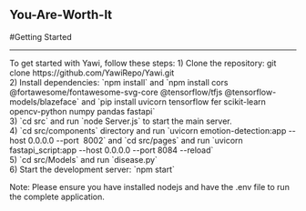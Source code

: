 ## You-Are-Worth-It
#Getting Started
<hr>
To get started with Yawi, follow these steps:
1) Clone the repository: git clone https://github.com/YawiRepo/Yawi.git <br>
2) Install dependencies: `npm install` and  `npm install  cors @fortawesome/fontawesome-svg-core @tensorflow/tfjs @tensorflow-models/blazeface` and `pip install uvicorn tensorflow fer scikit-learn opencv-python numpy pandas fastapi` <br>
3) `cd src` and run `node Server.js` to start the main server. <br>
4) `cd src/components` directory and run `uvicorn emotion-detection:app --host  0.0.0.0 --port  8002` and `cd src/pages` and run `uvicorn 
     fastapi_script:app --host 0.0.0.0 --port 8084 --reload` <br>
5) `cd src/Models` and run `disease.py`<br>
6) Start the development server: `npm start`<br>

Note: Please ensure you have installed nodejs and have the .env file to run the complete application.

